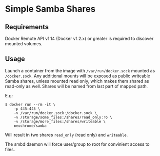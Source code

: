 # Simple Samba Shares

## Requirements
Docker Remote API v1.14 (Docker v1.2.x) or greater is required to discover mounted volumes.

## Usage
Launch a container from the image with `/var/run/docker.sock` mounted as `/docker.sock`.
Any additional mounts will be exposed as public writeable Samba shares, unless mounted
read only, which makes them shared as read-only as well.
Shares will be named from last part of mapped path.

E.g:
```
$ docker run --rm -it \
	-p 445:445 \
	-v /var/run/docker.sock:/docker.sock \
	-v /storage/some_files:/shares/read_only:ro \
	-v /storage/more_files:/shares/writeable \
	neochrome/samba
```
Will result in two shares `read_only` (read only) and `writeable`.

The smbd daemon will force user/group to root for convinient access to files.
